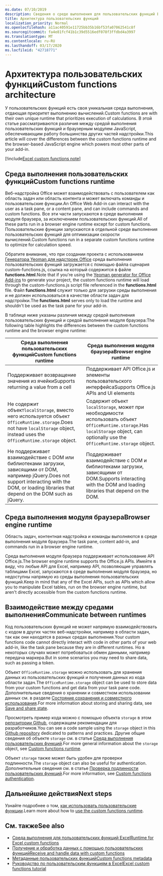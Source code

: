 ```yaml
---
ms.date: 07/10/2019
description: Сведения о среде выполнения для пользовательских функций Excel.
title: Архитектура пользовательских функций
localization_priority: Normal
ms.openlocfilehash: a11ac40591e11725bb35b16bf53fa07062541c8f
ms.sourcegitcommit: fa4e81fcf41b1c39d5516edf078f3ffdbd4a3997
ms.translationtype: MT
ms.contentlocale: ru-RU
ms.lasthandoff: 03/17/2020
ms.locfileid: "42718771"
---
```

# <a name="custom-functions-architecture"></a><span data-ttu-id="50e72-103">Архитектура пользовательских функций</span><span class="sxs-lookup"><span data-stu-id="50e72-103">Custom functions architecture</span></span>

 <span data-ttu-id="50e72-104">У пользовательских функций есть своя уникальная среда выполнения, отдающая приоритет выполнению вычислений.</span><span class="sxs-lookup"><span data-stu-id="50e72-104">Custom functions are with their own unique runtime that prioritizes execution of calculations.</span></span> <span data-ttu-id="50e72-105">В этой статье рассматриваются различия между средой выполнения пользовательских функций и браузерным модулем JavaScript, обеспечивающим работу большинства других частей надстройки.</span><span class="sxs-lookup"><span data-stu-id="50e72-105">This article will cover the differences between the custom functions runtime and the browser-based JavaScript engine which powers most other parts of your add-in.</span></span>

[!include[Excel custom functions note](../includes/excel-custom-functions-note.md)]

## <a name="custom-functions-runtime"></a><span data-ttu-id="50e72-106">Среда выполнения пользовательских функций</span><span class="sxs-lookup"><span data-stu-id="50e72-106">Custom functions runtime</span></span>

<span data-ttu-id="50e72-107">Веб-надстройка Office может взаимодействовать с пользователем как область задач или область контента и может включать команды и пользовательские функции.</span><span class="sxs-lookup"><span data-stu-id="50e72-107">An Office Web Add-in can interact with the user as a task pane, or a content pane, and can include commands and custom functions.</span></span> <span data-ttu-id="50e72-108">Все эти части запускаются в среде выполнения модуля браузера, за исключением пользовательских функций.</span><span class="sxs-lookup"><span data-stu-id="50e72-108">All of these parts run in a browser engine runtime except for custom functions.</span></span> <span data-ttu-id="50e72-109">Пользовательские функции запускаются в отдельной среде выполнения пользовательских функций для оптимизации скорости вычислений.</span><span class="sxs-lookup"><span data-stu-id="50e72-109">Custom functions run in a separate custom functions runtime to optimize for calculation speed.</span></span>

<span data-ttu-id="50e72-110">Обратите внимание, что при создании проекта с использованием [Генератора Yeoman для надстроек Office](https://www.npmjs.com/package/generator-office) среда выполнения пользовательских функций загружается с помощью файла сценария custom-functions.js, ссылка на который содержится в файле **functions.html**.</span><span class="sxs-lookup"><span data-stu-id="50e72-110">Note that if you're using the [Yeoman generator for Office Add-ins](https://www.npmjs.com/package/generator-office) to generate your project, the custom functions runtime will load through the custom-functions.js script file referenced in the **functions.html** file.</span></span> <span data-ttu-id="50e72-111">Файл **functions.html** служит только для загрузки среды выполнения и не должен использоваться в качестве области задач для надстройки.</span><span class="sxs-lookup"><span data-stu-id="50e72-111">The **functions.html** serves only to load the runtime and shouldn't be used as the task pane for your add-in.</span></span>

<span data-ttu-id="50e72-112">В таблице ниже указаны различия между средой выполнения пользовательских функций и средой выполнения модуля браузера:</span><span class="sxs-lookup"><span data-stu-id="50e72-112">The following table highlights the differences between the custom functions runtime and the browser engine runtime:</span></span>

| <span data-ttu-id="50e72-113">Среда выполнения пользовательских функций</span><span class="sxs-lookup"><span data-stu-id="50e72-113">Custom functions runtime</span></span>     | <span data-ttu-id="50e72-114">Среда выполнения модуля браузера</span><span class="sxs-lookup"><span data-stu-id="50e72-114">Browser engine runtime</span></span>     |
|------------------------------------------------------------------    |--------------------------------------------------------------------------------------------------------------    |
| <span data-ttu-id="50e72-115">Поддерживает возвращение значения из ячейки</span><span class="sxs-lookup"><span data-stu-id="50e72-115">Supports returning a value from a cell</span></span>     | <span data-ttu-id="50e72-116">Поддерживает API Office.js и элементы пользовательского интерфейса</span><span class="sxs-lookup"><span data-stu-id="50e72-116">Supports Office.js APIs and UI elements</span></span>     |
| <span data-ttu-id="50e72-117">Не содержит объект`localStorage`, вместо него используется объект `OfficeRuntime.storage`.</span><span class="sxs-lookup"><span data-stu-id="50e72-117">Does not have `localStorage` object, instead uses the `OfficeRuntime.storage` object.</span></span>     | <span data-ttu-id="50e72-118">Содержит объект `localStorage`, может при необходимости использовать объект `OfficeRuntime.storage`.</span><span class="sxs-lookup"><span data-stu-id="50e72-118">Has `localStorage` object, can optionally use the `OfficeRuntime.storage` object.</span></span>     |
| <span data-ttu-id="50e72-119">Не поддерживает взаимодействие с DOM или библиотеками загрузки, зависящими от DOM, например jQuery.</span><span class="sxs-lookup"><span data-stu-id="50e72-119">Does not support interacting with the DOM, or loading libraries that depend on the DOM such as jQuery.</span></span>    | <span data-ttu-id="50e72-120">Поддерживает взаимодействие с DOM и библиотеками загрузки, зависящими от DOM.</span><span class="sxs-lookup"><span data-stu-id="50e72-120">Supports interacting with the DOM and loading libraries that depend on the DOM.</span></span> |

## <a name="browser-engine-runtime"></a><span data-ttu-id="50e72-121">Среда выполнения модуля браузера</span><span class="sxs-lookup"><span data-stu-id="50e72-121">Browser engine runtime</span></span>

<span data-ttu-id="50e72-122">Область задач, контентная надстройка и команды выполняются в среде выполнения модуля браузера.</span><span class="sxs-lookup"><span data-stu-id="50e72-122">The task pane, content add-in, and commands run in a browser engine runtime.</span></span>

<span data-ttu-id="50e72-123">Среда выполнения модуля браузера поддерживает использование API Office.js.</span><span class="sxs-lookup"><span data-stu-id="50e72-123">The browser engine runtime supports the Office.js APIs.</span></span> <span data-ttu-id="50e72-124">Имейте в виду, что любые API для Excel, например API, позволяющие управлять таблицами Excel, запускаются в среде выполнения модуля браузера, но недоступны напрямую из среды выполнения пользовательских функций.</span><span class="sxs-lookup"><span data-stu-id="50e72-124">Keep in mind that any of the Excel APIs, such as APIs which allow you to manipulate Excel tables, run on the browser engine runtime, but aren't directly accessible from the custom functions runtime.</span></span>

## <a name="communicate-between-runtimes"></a><span data-ttu-id="50e72-125">Взаимодействие между средами выполнения</span><span class="sxs-lookup"><span data-stu-id="50e72-125">Communicate between runtimes</span></span>

<span data-ttu-id="50e72-126">Код пользовательских функций не может напрямую взаимодействовать с кодом в других частях веб-надстройки, например в области задач, так как они находятся в разных средах выполнения.</span><span class="sxs-lookup"><span data-stu-id="50e72-126">Your custom functions code cannot directly interact with code in other parts of your web add-in, like the task pane because they are in different runtimes.</span></span> <span data-ttu-id="50e72-127">Но в некоторых случаях может потребоваться обмен данными, например передача маркера.</span><span class="sxs-lookup"><span data-stu-id="50e72-127">But in some scenarios you may need to share data, such as passing a token.</span></span>

<span data-ttu-id="50e72-128">Объект `OfficeRuntime.storage` можно использовать для хранения данных из пользовательских функций и получения данных из кода области задач.</span><span class="sxs-lookup"><span data-stu-id="50e72-128">The `OfficeRuntime.storage` object can be used to store data from your custom functions and get data from your task pane code.</span></span> <span data-ttu-id="50e72-129">Дополнительные сведения о хранении и совместном использовании данных см. в разделе [Состояние сохранения и совместного использования](custom-functions-save-state.md).</span><span class="sxs-lookup"><span data-stu-id="50e72-129">For more information about storing and sharing data, see [Save and share state](custom-functions-save-state.md).</span></span>

<span data-ttu-id="50e72-130">Просмотреть пример кода можно с помощью объекта `storage` в этом [репозитории Github](https://github.com/OfficeDev/PnP-OfficeAddins/tree/master/Excel-custom-functions/AsyncStorage), содержащем рекомендации для разработчиков.</span><span class="sxs-lookup"><span data-stu-id="50e72-130">You can see a code sample using the `storage` object in this [Github repository](https://github.com/OfficeDev/PnP-OfficeAddins/tree/master/Excel-custom-functions/AsyncStorage) dedicated to patterns and practices.</span></span>
<span data-ttu-id="50e72-131">Другие общие сведения об объекте `storage` см. в статье [Среда выполнения пользовательских функций](./custom-functions-runtime.md).</span><span class="sxs-lookup"><span data-stu-id="50e72-131">For more general information about the `storage` object, see [Custom functions runtime](./custom-functions-runtime.md).</span></span>

<span data-ttu-id="50e72-132">Объект `storage` также может быть удобен для проверки подлинности.</span><span class="sxs-lookup"><span data-stu-id="50e72-132">The `storage` object can also be useful for authentication.</span></span> <span data-ttu-id="50e72-133">Дополнительные сведения см. в статье [Проверка подлинности пользовательских функций](custom-functions-authentication.md).</span><span class="sxs-lookup"><span data-stu-id="50e72-133">For more information, see [Custom functions authentication](custom-functions-authentication.md).</span></span>

## <a name="next-steps"></a><span data-ttu-id="50e72-134">Дальнейшие действия</span><span class="sxs-lookup"><span data-stu-id="50e72-134">Next steps</span></span>
<span data-ttu-id="50e72-135">Узнайте подробнее о том, [как использовать пользовательские функции](custom-functions-runtime.md).</span><span class="sxs-lookup"><span data-stu-id="50e72-135">Learn more about how to [use the custom functions runtime](custom-functions-runtime.md).</span></span>

## <a name="see-also"></a><span data-ttu-id="50e72-136">См. также</span><span class="sxs-lookup"><span data-stu-id="50e72-136">See also</span></span>

* [<span data-ttu-id="50e72-137">Среда выполнения для пользовательских функций Excel</span><span class="sxs-lookup"><span data-stu-id="50e72-137">Runtime for Excel custom functions</span></span>](custom-functions-runtime.md)
* [<span data-ttu-id="50e72-138">Получение и обработка данных с помощью пользовательских функций</span><span class="sxs-lookup"><span data-stu-id="50e72-138">Receive and handle data with custom functions</span></span>](custom-functions-web-reqs.md)
* [<span data-ttu-id="50e72-139">Метаданные пользовательских функций</span><span class="sxs-lookup"><span data-stu-id="50e72-139">Custom functions metadata</span></span>](custom-functions-json.md)
* [<span data-ttu-id="50e72-140">Руководство по пользовательским функциям в Excel</span><span class="sxs-lookup"><span data-stu-id="50e72-140">Excel custom functions tutorial</span></span>](../tutorials/excel-tutorial-create-custom-functions.md)
